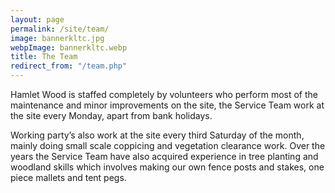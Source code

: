 ```yaml
---
layout: page
permalink: /site/team/
image: bannerkltc.jpg
webpImage: bannerkltc.webp
title: The Team
redirect_from: "/team.php"
---
```


Hamlet Wood is staffed completely by volunteers who perform most of the maintenance and minor improvements on the site, the Service Team work at the site every Monday, apart from bank holidays.

Working party’s also work at the site every third Saturday of the month, mainly doing small scale coppicing and vegetation clearance work. Over the years the Service Team have also acquired experience in tree planting and woodland skills which involves making our own fence posts and stakes, one piece mallets and tent pegs.
